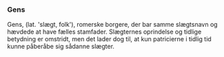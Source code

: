 ### Gens


Gens, (lat. 'slægt, folk'), romerske borgere, der bar samme slægtsnavn og hævdede at have fælles stamfader. Slægternes oprindelse og tidlige betydning er omstridt, men det lader dog til, at kun patricierne i tidlig tid kunne påberåbe sig sådanne slægter.